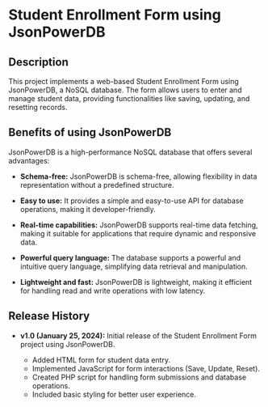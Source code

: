 # Student Enrollment Form using JsonPowerDB

## Description
This project implements a web-based Student Enrollment Form using JsonPowerDB, a NoSQL database. The form allows users to enter and manage student data, providing functionalities like saving, updating, and resetting records.

## Benefits of using JsonPowerDB
JsonPowerDB is a high-performance NoSQL database that offers several advantages:

- **Schema-free:**
  JsonPowerDB is schema-free, allowing flexibility in data representation without a predefined structure.

- **Easy to use:**
  It provides a simple and easy-to-use API for database operations, making it developer-friendly.

- **Real-time capabilities:**
  JsonPowerDB supports real-time data fetching, making it suitable for applications that require dynamic and responsive data.

- **Powerful query language:**
  The database supports a powerful and intuitive query language, simplifying data retrieval and manipulation.

- **Lightweight and fast:**
  JsonPowerDB is lightweight, making it efficient for handling read and write operations with low latency.

## Release History
- **v1.0 (January 25, 2024):**
  Initial release of the Student Enrollment Form project using JsonPowerDB.

  - Added HTML form for student data entry.
  - Implemented JavaScript for form interactions (Save, Update, Reset).
  - Created PHP script for handling form submissions and database operations.
  - Included basic styling for better user experience.

